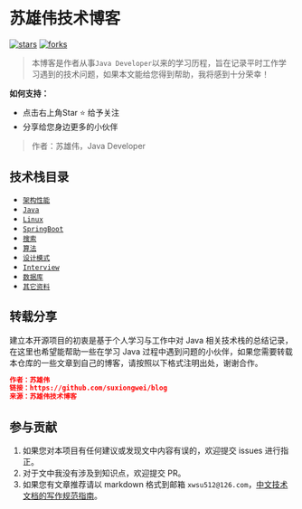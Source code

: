 # 苏雄伟技术博客

[![stars](https://badgen.net/badge/star/177/blue)]() [![forks](https://badgen.net/badge/fork/148/blue)]() 

> 本博客是作者从事```Java Developer```以来的学习历程，旨在记录平时工作学习遇到的技术问题，如果本文能给您得到帮助，我将感到十分荣幸！

**如何支持：**

- 点击右上角Star :star: 给予关注
- 分享给您身边更多的小伙伴

> 作者：苏雄伟，Java Developer

## 技术栈目录

* [`架构性能`](https://github.com/suxiongwei/blog/tree/master/docs/架构性能)
* [`Java`](https://github.com/suxiongwei/blog/tree/master/docs/Java)
* [`Linux`](https://github.com/suxiongwei/blog/tree/master/docs/Linux)
* [`SpringBoot`](https://github.com/suxiongwei/blog/tree/master/docs/SpringBoot)
* [`搜索`](https://github.com/suxiongwei/blog/tree/master/docs/搜索)
* [`算法`](https://github.com/suxiongwei/blog/tree/master/docs/算法)
* [`设计模式`](https://github.com/suxiongwei/blog/tree/master/docs/设计模式)
* [`Interview`](/Interview/README.md)
* [`数据库`](/数据库/README.md)
* [`其它资料`](https://github.com/suxiongwei/blog/tree/master/docs/其它资料)

## 转载分享

建立本开源项目的初衷是基于个人学习与工作中对 Java 相关技术栈的总结记录，在这里也希望能帮助一些在学习 Java 过程中遇到问题的小伙伴，如果您需要转载本仓库的一些文章到自己的博客，请按照以下格式注明出处，谢谢合作。

```json
作者：苏雄伟
链接：https://github.com/suxiongwei/blog
来源：苏雄伟技术博客
```

## 参与贡献

1. 如果您对本项目有任何建议或发现文中内容有误的，欢迎提交 issues 进行指正。
2. 对于文中我没有涉及到知识点，欢迎提交 PR。
3. 如果您有文章推荐请以 markdown 格式到邮箱 `xwsu512@126.com`，[中文技术文档的写作规范指南](https://github.com/ruanyf/document-style-guide)。

